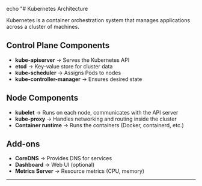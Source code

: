 echo "# Kubernetes Architecture

Kubernetes is a container orchestration system that manages applications across a cluster of machines.

## Control Plane Components
- **kube-apiserver** → Serves the Kubernetes API
- **etcd** → Key-value store for cluster data
- **kube-scheduler** → Assigns Pods to nodes
- **kube-controller-manager** → Ensures desired state

## Node Components
- **kubelet** → Runs on each node, communicates with the API server
- **kube-proxy** → Handles networking and routing inside the cluster
- **Container runtime** → Runs the containers (Docker, containerd, etc.)

## Add-ons
- **CoreDNS** → Provides DNS for services
- **Dashboard** → Web UI (optional)
- **Metrics Server** → Resource metrics (CPU, memory)

---
